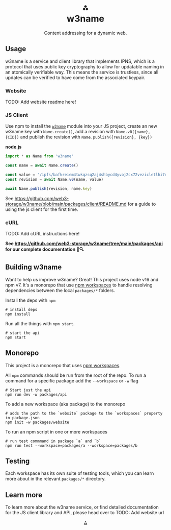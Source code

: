 <h1 align="center">⁂<br/>w3name</h1>
<p align="center">Content addressing for a dynamic web.</p>

## Usage

w3name is a service and client library that implements IPNS, which is a protocol that uses public key cryptography to allow for updatable naming in an atomically verifiable way. This means the service is trustless, since all updates can be verified to have come from the associated keypair.


### Website
TODO: Add website readme here!

### JS Client

Use npm to install the [`w3name`]() module into your JS project, create an new w3name key with `Name.create()`, add a revision with `Name.v0({name}, {CID})` and publish the revision with `Name.publish({revision}, {key})`

**node.js**
```js
import * as Name from 'w3name'

const name = await Name.create()

const value = '/ipfs/bafkreiem4twkqzsq2aj4shbycd4yvoj2cx72vezicletlhi7dijjciqpui'
const revision = await Name.v0(name, value)

await Name.publish(revision, name.key)
```

See https://github.com/web3-storage/w3name/blob/main/packages/client/README.md for a guide to using the js client for the first time.

### cURL

TODO: Add cURL instructions here!

**See https://github.com/web3-storage/w3name/tree/main/packages/api for our complete documentation 📖🔍**


## Building w3name

Want to help us improve w3name? Great! This project uses node v16 and npm v7. It's a monorepo that use [npm workspaces](https://docs.npmjs.com/cli/v7/using-npm/workspaces) to handle resolving dependencies between the local `packages/*` folders.

Install the deps with `npm`

```console
# install deps
npm install
```

Run all the things with `npm start`.

```console
# start the api
npm start
```

## Monorepo

This project is a monorepo that uses [npm workspaces](https://docs.npmjs.com/cli/v7/using-npm/workspaces).

All `npm` commands should be run from the root of the repo. To run a command for a specific package add the `--workspace` or `-w` flag

```console
# Start just the api
npm run dev -w packages/api
```

To add a new workspace (aka package) to the monorepo

```console
# adds the path to the `website` package to the `workspaces` property in package.json
npm init -w packages/website
```

To run an npm script in one or more workspaces

```console
# run test commmand in package `a` and `b`
npm run test --workspace=packages/a --workspace=packages/b
```

## Testing

Each workspace has its own suite of testing tools, which you can learn more about in the relevant `packages/*` directory.

## Learn more

To learn more about the w3name service, or find detailed documentation for the JS client library and API, please head over to TODO: Add website url


<p align="center">
  <a href="">⁂</a>
</p>
